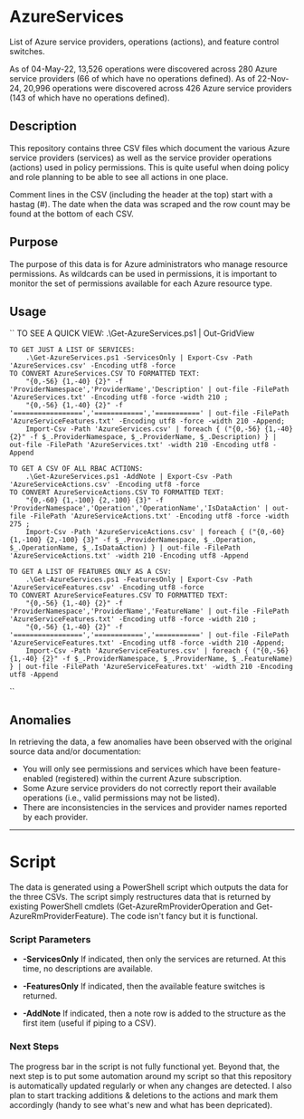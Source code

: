 # AzureServices
List of Azure service providers, operations (actions), and feature control switches.

As of 04-May-22, 13,526 operations were discovered across 280 Azure service providers (66 of which have no operations defined).
As of 22-Nov-24, 20,996 operations were discovered across 426 Azure service providers (143 of which have no operations defined).

## Description
This repository contains three CSV files which document the various Azure service providers (services) as well as the
service provider operations (actions) used in policy permissions. This is quite useful when doing policy and role planning
to be able to see all actions in one place. 

Comment lines in the CSV (including the header at the top) start with a hastag (#).
The date when the data was scraped and the row count may be found at the bottom of each CSV.

## Purpose
The purpose of this data is for Azure administrators who manage resource permissions. 
As wildcards can be used in permissions, it is important to monitor the set of permissions available for each Azure resource type.

## Usage
``
	TO SEE A QUICK VIEW:
		.\Get-AzureServices.ps1 | Out-GridView

	TO GET JUST A LIST OF SERVICES:
		.\Get-AzureServices.ps1 -ServicesOnly | Export-Csv -Path 'AzureServices.csv' -Encoding utf8 -force
	TO CONVERT AzureServices.CSV TO FORMATTED TEXT: 
		"{0,-56} {1,-40} {2}" -f 'ProviderNamespace','ProviderName','Description' | out-file -FilePath 'AzureServices.txt' -Encoding utf8 -force -width 210 ;
		"{0,-56} {1,-40} {2}" -f '=================','============','===========' | out-file -FilePath 'AzureServiceFeatures.txt' -Encoding utf8 -force -width 210 -Append;
		Import-Csv -Path 'AzureServices.csv' | foreach { ("{0,-56} {1,-40} {2}" -f $_.ProviderNamespace, $_.ProviderName, $_.Description) } | out-file -FilePath 'AzureServices.txt' -width 210 -Encoding utf8 -Append

	TO GET A CSV OF ALL RBAC ACTIONS:
		.\Get-AzureServices.ps1 -AddNote | Export-Csv -Path 'AzureServiceActions.csv' -Encoding utf8 -force
	TO CONVERT AzureServiceActions.CSV TO FORMATTED TEXT:
		"{0,-60} {1,-100} {2,-100} {3}" -f 'ProviderNamespace','Operation','OperationName','IsDataAction' | out-file -FilePath 'AzureServiceActions.txt' -Encoding utf8 -force -width 275 ;
		Import-Csv -Path 'AzureServiceActions.csv' | foreach { ("{0,-60} {1,-100} {2,-100} {3}" -f $_.ProviderNamespace, $_.Operation, $_.OperationName, $_.IsDataAction) } | out-file -FilePath 'AzureServiceActions.txt' -width 210 -Encoding utf8 -Append
	
	TO GET A LIST OF FEATURES ONLY AS A CSV:
		.\Get-AzureServices.ps1 -FeaturesOnly | Export-Csv -Path 'AzureServiceFeatures.csv' -Encoding utf8 -force		
	TO CONVERT AzureServiceFeatures.CSV TO FORMATTED TEXT: 
		"{0,-56} {1,-40} {2}" -f 'ProviderNamespace','ProviderName','FeatureName' | out-file -FilePath 'AzureServiceFeatures.txt' -Encoding utf8 -force -width 210 ;
		"{0,-56} {1,-40} {2}" -f '=================','============','===========' | out-file -FilePath 'AzureServiceFeatures.txt' -Encoding utf8 -force -width 210 -Append;
		Import-Csv -Path 'AzureServiceFeatures.csv' | foreach { ("{0,-56} {1,-40} {2}" -f $_.ProviderNamespace, $_.ProviderName, $_.FeatureName) } | out-file -FilePath 'AzureServiceFeatures.txt' -width 210 -Encoding utf8 -Append
``

## Anomalies
In retrieving the data, a few anomalies have been observed with the original source data and/or documentation:

* You will only see permissions and services which have been feature-enabled (registered) within the current Azure subscription.
* Some Azure service providers do not correctly report their available operations (i.e., valid permissions may not be listed).
* There are inconsistencies in the services and provider names reported by each provider.

---
# Script
The data is generated using a PowerShell script which outputs the data for the three CSVs. 
The script simply restructures data that is returned by  existing PowerShell cmdlets
(Get-AzureRmProviderOperation and Get-AzureRmProviderFeature).
The code isn't fancy but it is functional.

### Script Parameters

* **-ServicesOnly**
  If indicated, then only the services are returned. At this time, no descriptions are available.

* **-FeaturesOnly**
	If indicated, then the available feature switches is returned.
  
* **-AddNote**
	If indicated, then a note row is added to the structure as the first item (useful if piping to a CSV).

### Next Steps
The progress bar in the script is not fully functional yet. Beyond that, the next step is to put some
automation around my script so that this repository is automatically
updated regularly or when any changes are detected. I also plan to start tracking additions & deletions
to the actions and mark them accordingly (handy to see what's new and what has been depricated).

